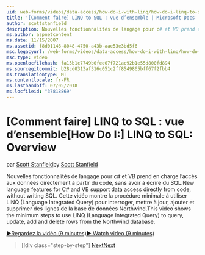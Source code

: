 ```yaml
---
uid: web-forms/videos/data-access/how-do-i-with-linq/how-do-i-linq-to-sql-overview
title: '[Comment faire] LINQ to SQL : vue d’ensemble | Microsoft Docs'
author: scottstanfield
description: Nouvelles fonctionnalités de langage pour c# et VB prend en charge l’accès aux données directement à partir du code, sans avoir à écrire du SQL. Cette vidéo montre la procédure minimale à utiliser LINQ (Language int...
ms.author: aspnetcontent
ms.date: 11/15/2007
ms.assetid: f8d01146-8048-4750-a43b-aae53e3bd5f6
msc.legacyurl: /web-forms/videos/data-access/how-do-i-with-linq/how-do-i-linq-to-sql-overview
msc.type: video
ms.openlocfilehash: fa15b1c7749b0fee07f721ac92b1e55d800fd894
ms.sourcegitcommit: b28cd0313af316c051c2ff8549865bff67f2fbb4
ms.translationtype: MT
ms.contentlocale: fr-FR
ms.lasthandoff: 07/05/2018
ms.locfileid: "37818869"
---
```

<a name="how-do-i-linq-to-sql-overview"></a><span data-ttu-id="380eb-104">[Comment faire] LINQ to SQL : vue d’ensemble</span><span class="sxs-lookup"><span data-stu-id="380eb-104">[How Do I:] LINQ to SQL: Overview</span></span>
====================
<span data-ttu-id="380eb-105">par [Scott Stanfield](https://github.com/scottstanfield)</span><span class="sxs-lookup"><span data-stu-id="380eb-105">by [Scott Stanfield](https://github.com/scottstanfield)</span></span>

<span data-ttu-id="380eb-106">Nouvelles fonctionnalités de langage pour c# et VB prend en charge l’accès aux données directement à partir du code, sans avoir à écrire du SQL.</span><span class="sxs-lookup"><span data-stu-id="380eb-106">New language features for C# and VB support data access directly from code, without writing SQL.</span></span> <span data-ttu-id="380eb-107">Cette vidéo montre la procédure minimale à utiliser LINQ (Language Integrated Query) pour interroger, mettre à jour, ajouter et supprimer des lignes de la base de données Northwind.</span><span class="sxs-lookup"><span data-stu-id="380eb-107">This video shows the minimum steps to use LINQ (Language Integrated Query) to query, update, add and delete rows from the Northwind database.</span></span>

[<span data-ttu-id="380eb-108">&#9654;Regardez la vidéo (9 minutes)</span><span class="sxs-lookup"><span data-stu-id="380eb-108">&#9654; Watch video (9 minutes)</span></span>](https://channel9.msdn.com/Blogs/ASP-NET-Site-Videos/how-do-i-linq-to-sql-overview)

> [!div class="step-by-step"]
> [<span data-ttu-id="380eb-109">Next</span><span class="sxs-lookup"><span data-stu-id="380eb-109">Next</span></span>](how-do-i-linq-to-sql-data-model.md)
